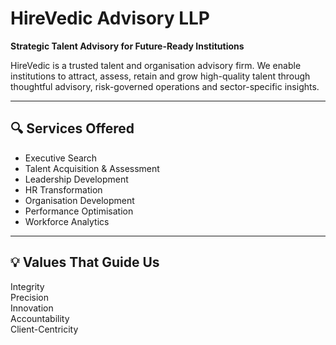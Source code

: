 # HireVedic Advisory LLP

**Strategic Talent Advisory for Future-Ready Institutions**

HireVedic is a trusted talent and organisation advisory firm. We enable institutions to attract, assess, retain and grow high-quality talent through thoughtful advisory, risk-governed operations and sector-specific insights.

---

## 🔍 Services Offered

- Executive Search
- Talent Acquisition & Assessment
- Leadership Development
- HR Transformation
- Organisation Development
- Performance Optimisation
- Workforce Analytics

---

## 💡 Values That Guide Us

Integrity  
Precision  
Innovation  
Accountability  
Client-Centricity  
